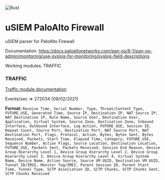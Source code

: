 ![Rust](https://github.com/u-siem/usiem-paloalto/workflows/Rust/badge.svg)
# uSIEM PaloAlto Firewall
uSIEM parser for PaloAlto Firewall 

Documentation: https://docs.paloaltonetworks.com/pan-os/8-1/pan-os-admin/monitoring/use-syslog-for-monitoring/syslog-field-descriptions

Working modules: TRAFFIC


### TRAFFIC
[Traffic module documentation](https://docs.paloaltonetworks.com/pan-os/8-1/pan-os-admin/monitoring/use-syslog-for-monitoring/syslog-field-descriptions/traffic-log-fields.html)

Events/sec => 272034 (09/02/2021)

**Format:**
`
Receive Time, Serial Number, Type, Threat/Content Type, FUTURE_USE, Generated Time, Source IP, Destination IP, NAT Source IP, NAT Destination IP, Rule Name, Source User, Destination User, Application, Virtual System, Source Zone, Destination Zone, Inbound Interface, Outbound Interface, Log Action, FUTURE_USE, Session ID, Repeat Count, Source Port, Destination Port, NAT Source Port, NAT Destination Port, Flags, Protocol, Action, Bytes, Bytes Sent, Bytes Received, Packets, Start Time, Elapsed Time, Category, FUTURE_USE, Sequence Number, Action Flags, Source Location, Destination Location, FUTURE_USE, Packets Sent, Packets Received, Session End Reason, Device Group Hierarchy Level 1, Device Group Hierarchy Level 2, Device Group Hierarchy Level 3, Device Group Hierarchy Level 4, Virtual System Name, Device Name, Action Source, Source VM UUID, Destination VM UUID, Tunnel ID/IMSI, Monitor Tag/IMEI, Parent Session ID, Parent Start Time, Tunnel Type, SCTP Association ID, SCTP Chunks, SCTP Chunks Sent, SCTP Chunks Received
`

